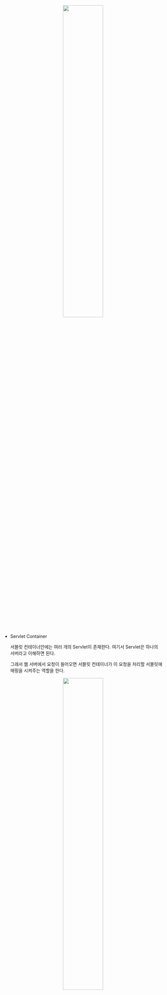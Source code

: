 <center>
  <img
    src="https://github.com/user-attachments/assets/73704cd3-d27f-4f20-8b90-8cea1fc36d3a"
    width="50%"
  />
</center>

- Servlet Container

  서블릿 컨테이너안에는 여러 개의 Servlet이 존재한다. 여기서 Servlet은 하나의 서버라고 이해하면 된다.

  그래서 웹 서버에서 요청이 들어오면 서블릿 컨테이너가 이 요청을 처리할 서블릿에 매핑을 시켜주는 역할을 한다.

<center>
  <img
    src="https://github.com/user-attachments/assets/5a1426cc-4afa-4435-aacc-bd327335eaf5"
    width="50%"
  />
</center>

- Spring Container

  스프링 컨테이너는 서블릿 컨테이너 뒤에 위치하고 있다. 이 스프링 컨테이너 안에는 여러 개의 빈이 존재한다.

  그래서 웹 요청을 서블릿 컨테이너가 받고 스프링 컨테이너로 전달한다. 그럼 이 요청을 처리할 빈을 찾아서 전달해주고 요청 결과를 서블릿 컨테이너로 전달한다. 마지막으로 서블릿 컨테이너에서 웹 응답이 나가게 된다.

  하지만 이런 서블릿 컨테이너는 기본적으로 스펙을 의미하고 이 것을 사용하기 위해서는 대표적으로 Tomcat이란 것이 존재했다.

  방금 말했듯이 서블릿 컨테이너는 스펙을 의미하기 때문에 Tomcat이 아닌 다른 기술을 사용한다고 하면 그 기술에 맞는 사용법을 익혀야 했었다.

  그리고 서블릿 컨테이너를 위해 다양한 설정 파일, 초기에 해야하는 작업들이 있었다.

  이는 개발에 있어서 필요하지만 단순 반복 작업을 의미한다.

  하지만 스프링 부트를 사용하면 위에서 말한 설정 작업, 단순 반복 작업 필요없이 빠르게 개발에 들어갈 수 있다는 장점이 있다.

  그래서 이를 독립실행형 애플리케이션이라고 하기도 한다.
